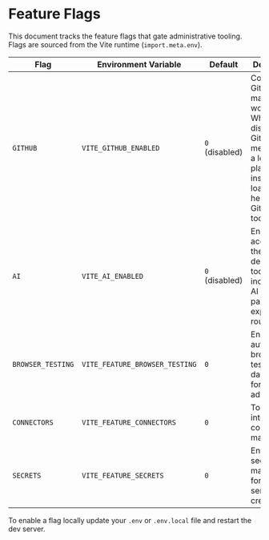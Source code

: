 # Feature Flags

This document tracks the feature flags that gate administrative tooling. Flags are sourced from the Vite runtime (`import.meta.env`).

| Flag | Environment Variable | Default | Description | Related routes |
| --- | --- | --- | --- | --- |
| `GITHUB` | `VITE_GITHUB_ENABLED` | `0` (disabled) | Controls the GitHub management workspace. When disabled, the GitHub menu shows a locked placeholder instead of loading heavy GitOps tooling. | `/admin/github`, `AI Developer → GitHub` |
| `AI` | `VITE_AI_ENABLED` | `0` (disabled) | Enables access to the AI Space developer tooling, including the AI Developer panel and experiment routes. | `AI Developer → *` |
| `BROWSER_TESTING` | `VITE_FEATURE_BROWSER_TESTING` | `0` | Enables the automated browser testing dashboard for super admins. | `/admin/browser-testing` |
| `CONNECTORS` | `VITE_FEATURE_CONNECTORS` | `0` | Toggles the integration connector manager UI. | `/admin/connectors` |
| `SECRETS` | `VITE_FEATURE_SECRETS` | `0` | Enables the secrets manager UI for storing sensitive credentials. | `/admin/secrets` |

To enable a flag locally update your `.env` or `.env.local` file and restart the dev server.
